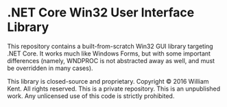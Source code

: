 # .NET Core Win32 User Interface Library

This repository contains a built-from-scratch Win32 GUI library
targeting .NET Core. It works much like Windows Forms, but with
some important differences (namely, WNDPROC is not abstracted
away as well, and must be overridden in many cases).

This library is closed-source and proprietary. Copyright © 2016
William Kent. All rights reserved. This is a private repository.
This is an unpublished work. Any unlicensed use of this code is
strictly prohibited.

